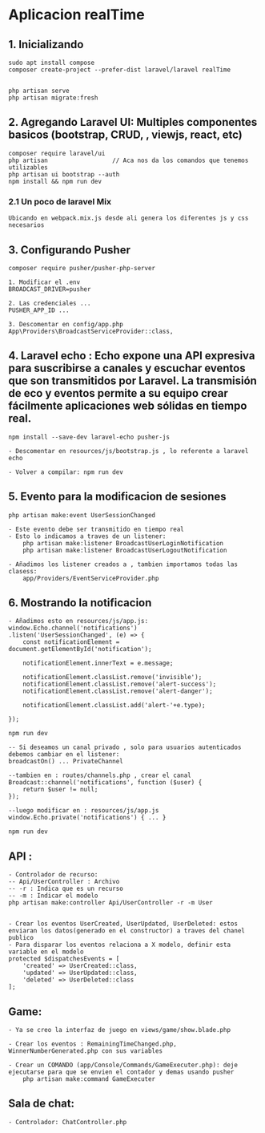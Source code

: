 # Aplicacion realTime 

## 1. Inicializando
    sudo apt install compose
    composer create-project --prefer-dist laravel/laravel realTime


    php artisan serve
    php artisan migrate:fresh

## 2. Agregando Laravel UI: Multiples componentes basicos (bootstrap, CRUD, , viewjs, react, etc)

    composer require laravel/ui
    php artisan                  // Aca nos da los comandos que tenemos utilizables
    php artisan ui bootstrap --auth
    npm install && npm run dev


### 2.1 Un poco de laravel Mix

    Ubicando en webpack.mix.js desde ali genera los diferentes js y css necesarios


## 3. Configurando Pusher

    composer require pusher/pusher-php-server

    1. Modificar el .env
    BROADCAST_DRIVER=pusher

    2. Las credenciales ...
    PUSHER_APP_ID ...

    3. Descomentar en config/app.php
    App\Providers\BroadcastServiceProvider::class,

## 4. Laravel echo : Echo expone una API expresiva para suscribirse a canales y escuchar eventos que son transmitidos por Laravel. La transmisión de eco y eventos permite a su equipo crear fácilmente aplicaciones web sólidas en tiempo real.

    npm install --save-dev laravel-echo pusher-js

    - Descomentar en resources/js/bootstrap.js , lo referente a laravel echo

    - Volver a compilar: npm run dev

## 5. Evento para la modificacion de sesiones

    php artisan make:event UserSessionChanged

    - Este evento debe ser transmitido en tiempo real
    - Esto lo indicamos a traves de un listener: 
        php artisan make:listener BroadcastUserLoginNotification
        php artisan make:listener BroadcastUserLogoutNotification

    - Añadimos los listener creados a , tambien importamos todas las clasess:
        app/Providers/EventServiceProvider.php

## 6. Mostrando la notificacion

    - Añadimos esto en resources/js/app.js:
    window.Echo.channel('notifications')
    .listen('UserSessionChanged', (e) => {
        const notificationElement = document.getElementById('notification');

        notificationElement.innerText = e.message;

        notificationElement.classList.remove('invisible');
        notificationElement.classList.remove('alert-success');
        notificationElement.classList.remove('alert-danger');

        notificationElement.classList.add('alert-'+e.type);

    });

    npm run dev

    -- Si deseamos un canal privado , solo para usuarios autenticados 
    debemos cambiar en el listener:
    broadcastOn() ... PrivateChannel

    --tambien en : routes/channels.php , crear el canal
    Broadcast::channel('notifications', function ($user) {
        return $user != null;
    });

    --luego modificar en : resources/js/app.js
    window.Echo.private('notifications') { ... }

    npm run dev 

## API : 

    - Controlador de recurso:
    -- Api/UserController : Archivo
    -- -r : Indica que es un recurso
    -- -m : Indicar el modelo
    php artisan make:controller Api/UserController -r -m User


    - Crear los eventos UserCreated, UserUpdated, UserDeleted: estos enviaran los datos(generado en el constructor) a traves del chanel publico
    - Para disparar los eventos relaciona a X modelo, definir esta variable en el modelo
    protected $dispatchesEvents = [
        'created' => UserCreated::class,
        'updated' => UserUpdated::class,
        'deleted' => UserDeleted::class
    ];

## Game:

    - Ya se creo la interfaz de juego en views/game/show.blade.php

    - Crear los eventos : RemainingTimeChanged.php, WinnerNumberGenerated.php con sus variables

    - Crear un COMANDO (app/Console/Commands/GameExecuter.php): deje ejecutarse para que se envien el contador y demas usando pusher
        php artisan make:command GameExecuter


## Sala de chat:

    - Controlador: ChatController.php